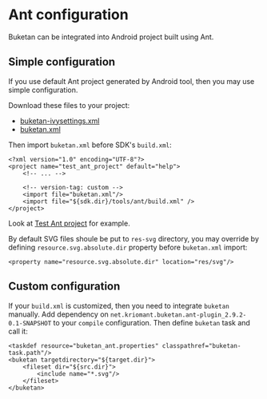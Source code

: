 # Ant configuration

Buketan can be integrated into Android project built using Ant.

## Simple configuration

If you use default Ant project generated by Android tool, then you may use simple configuration.

Download these files to your project:

 * [buketan-ivysettings.xml](../test-ant-project/buketan-ivysettings.xml)
 * [buketan.xml](../test-ant-project/buketan.xml)

Then import `buketan.xml` before SDK's `build.xml`:

    <?xml version="1.0" encoding="UTF-8"?>
    <project name="test_ant_project" default="help">
        <!-- ... -->

        <!-- version-tag: custom -->
        <import file="buketan.xml"/>
        <import file="${sdk.dir}/tools/ant/build.xml" />
    </project>

Look at [Test Ant project](../test-ant-project) for example.

By default SVG files shoule be put to `res-svg` directory, you may override by defining
`resource.svg.absolute.dir` property before `buketan.xml` import:

    <property name="resource.svg.absolute.dir" location="res/svg"/>

## Custom configuration

If your `build.xml` is customized, then you need to integrate `buketan` manually. Add dependency
on `net.kriomant.buketan.ant-plugin_2.9.2-0.1-SNAPSHOT` to your `compile` configuration. Then
define `buketan` task and call it:

	<taskdef resource="buketan_ant.properties" classpathref="buketan-task.path"/>
	<buketan targetdirectory="${target.dir}">
		<fileset dir="${src.dir}">
			<include name="*.svg"/>
		</fileset>
	</buketan>

